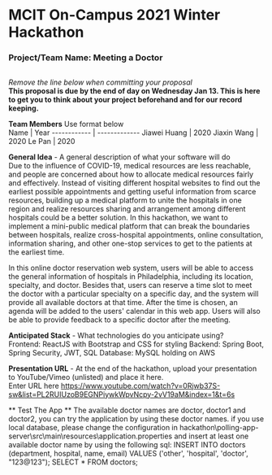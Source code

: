 # MCIT On-Campus 2021 Winter Hackathon  
### Project/Team Name: Meeting a Doctor
##  

*Remove the line below when committing your proposal*  
**This proposal is due by the end of day on Wednesday Jan 13. This is here to get you to think about your project beforehand and for our record keeping.**

**Team Members**  Use format below  
Name         | Year
------------ | -------------
Jiawei Huang | 2020
Jiaxin Wang  | 2020
Le Pan       | 2020

**General Idea**  - A general description of what your software will do  
Due to the influence of COVID-19, medical resources are less reachable, and people are concerned about how to allocate medical resources fairly and effectively. Instead of visiting different hospital websites to find out the earliest possible appointments and getting useful information from scarce resources, building up a medical platform to unite the hospitals in one region and realize resources sharing and arrangement among different hospitals could be a better solution. In this hackathon, we want to implement a mini-public medical platform that can break the boundaries between hospitals, realize cross-hospital appointments, online consultation, information sharing, and other one-stop services to get to the patients at the earliest time.

In this online doctor reservation web system, users will be able to access the general information of hospitals in Philadelphia, including its location, specialty, and doctor. Besides that, users can reserve a time slot to meet the doctor with a particular specialty on a specific day, and the system will provide all available doctors at that time. After the time is chosen, an agenda will be added to the users' calendar in this web app. Users will also be able to provide feedback to a specific doctor after the meeting.

**Anticipated Stack** - What technologies do you anticipate using?  
Frontend: ReactJS with Bootstrap and CSS for styling
Backend: Spring Boot, Spring Security, JWT, SQL
Database: MySQL holding on AWS

**Presentation URL** - At the end of the hackathon, upload your presentation to YouTube/Vimeo (unlisted) and place it here.  
Enter URL here
https://www.youtube.com/watch?v=0Rjwb37S-sw&list=PL2RUIUzoB9EGNPiywkWpvNcpy-2vV19aM&index=1&t=6s


** Test The App **
The available doctor names are doctor, doctor1 and doctor2, you can try the application by using these doctor names. if you use local database, please change the configuration in hackathon\polling-app-server\src\main\resources\application.properties and insert at least one available doctor name by using the following sql: INSERT INTO doctors (department, hospital, name, email) VALUES ('other', 'hospital', 'doctor', "123@123"); SELECT * FROM doctors;